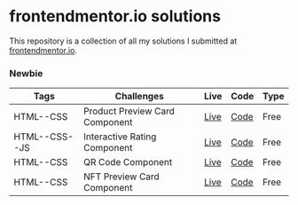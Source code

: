 # frontendmentor.io solutions

This repository is a collection of all my solutions I submitted at [frontendmentor.io](https://www.frontendmentor.io/).

### Newbie

| Tags          | Challenges                     | Live                                                            | Code                                                                                           | Type |
| ------------- | ------------------------------ | --------------------------------------------------------------- | ---------------------------------------------------------------------------------------------- | ---- |
| HTML--CSS     | Product Preview Card Component | [Live](https://product-preview-card-component-zake.netlify.app) | [Code](https://github.com/zake-dev/frontendmentor.io/tree/main/product-preview-card-component) | Free |
| HTML--CSS--JS | Interactive Rating Component   | [Live](https://interactive-rating-component-zake.netlify.app)   | [Code](https://github.com/zake-dev/frontendmentor.io/tree/main/interactive-rating-component)   | Free |
| HTML--CSS     | QR Code Component              | [Live](qr-code-component-zake.netlify.app)                      | [Code](https://github.com/zake-dev/frontendmentor.io/tree/main/qr-code-component)              | Free |
| HTML--CSS     | NFT Preview Card Component     | [Live](nft-preview-card-compnent-zake.netlify.app)              | [Code](https://github.com/zake-dev/frontendmentor.io/tree/main/nft-preview-card-component)     | Free |
